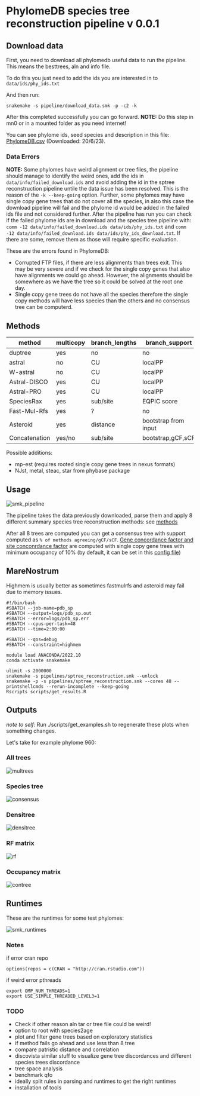 # PhylomeDB species tree reconstruction pipeline v 0.0.1

## Download data

First, you need to download all phylomedb useful data to run the pipeline. This means the besttrees, aln and info file.

To do this you just need to add the ids you are interested in to `data/ids/phy_ids.txt`

And then run:

`snakemake -s pipeline/download_data.smk -p -c2 -k`

After this completed successfully you can go forward. **NOTE:** Do this step in mn0 or in a mounted folder as you need internet!

You can see phylome ids, seed species and description in this file:  [PhylomeDB.csv](data/info/PhylomeDB.csv) (Downloaded: 20/6/23).

### Data Errors

**NOTE:** Some phylomes have weird alignment or tree files, the pipeline should manage to identify the weird ones, add the ids in `data/info/failed_download.ids` and avoid adding the id in the sptree reconstruction pipeline untile the data issue has been resolved. This is the reason of the `-k --keep-going` option. Further, some phylomes may have single copy gene trees that do not cover all the species, in also this case the download pipeline will fail and the phylome id would be added in the failed ids file and not considered further. After the pipeline has run you can check if the failed phylome ids are in download and the species tree pipeline with: `comm -12 data/info/failed_download.ids data/ids/phy_ids.txt` and `comm -12 data/info/failed_download.ids data/ids/phy_ids_download.txt`. If there are some, remove them as those will require specific evaluation.

These are the errors found in PhylomeDB:

* Corrupted FTP files, if there are less alignments than trees exit. This may be very severe and if we check for the single copy genes that also have alignments we could go ahead. However, the alignments should be somewhere as we have the tree so it could be solved at the root one day.
* Single copy gene trees do not have all the species therefore the single copy methods will have less species than the others and no consensus tree can be computerd.


## Methods

| method        | multicopy | branch_lengths | branch_support       | root | source                                                                         |
| ------------- | --------- | -------------- | -------------------- | ---- | ------------------------------------------------------------------------------ |
| duptree       | yes       | no             | no                   | yes  | https://doi.org/10.1093/bioinformatics/btn230                                  |
| astral        | no        | CU             | localPP              | no   | https://doi.org/10.1186/s12859-018-2129-y |
| W-astral      | no        | CU             | localPP              | no   | https://doi.org/10.1093/molbev/msac215                                         |
| Astral-DISCO  | yes       | CU             | localPP              | no   | https://doi.org/10.1093/sysbio/syab070                                         |
| Astral-PRO    | yes       | CU             | localPP              | no   | https://doi.org/10.1093/bioinformatics/btac620                                 |
| SpeciesRax    | yes       | sub/site       | EQPIC score          | yes  | https://doi.org/10.1093/molbev/msab365                                         |
| Fast-Mul-Rfs  | yes       | ?              | no                   | no   | https://doi.org/10.1093/bioinformatics/btaa444                                 |
| Asteroid      | yes       | distance       | bootstrap from input | no   | https://doi.org/10.1093/bioinformatics/btac832                                 |
| Concatenation | yes/no    | sub/site       | bootstrap,gCF,sCF    | no   |                                                                                |

Possible additions:

* mp-est (requires rooted single copy gene trees in nexus formats)
* NJst, metal, steac, star from phybase package


## Usage

![smk_pipeline](data/dags/sptree_reconstruction.png)

The pipeline takes the data previously downloaded, parse them and apply 8 different summary species tree reconstruction methods: see [methods](data/info/methods.csv)

After all 8 trees are computed you can get a consensus tree with support computed as `% of methods agreeing/gCF/sCF`. [Gene concordance factor and site conconrdance factor](http://www.iqtree.org/doc/Concordance-Factor) are computed with single copy gene trees with minimum occupancy of 10% (by default, it can be set in this [config file](data/configs/pdb_config.yml))

## MareNostrum

Highmem is usually better as sometimes fastmulrfs and asteroid may fail due to memory issues.

```
#!/bin/bash    
#SBATCH --job-name=pdb_sp
#SBATCH --output=logs/pdb_sp.out
#SBATCH --error=logs/pdb_sp.err
#SBATCH --cpus-per-task=48
#SBATCH --time=2:00:00

#SBATCH --qos=debug
#SBATCH --constraint=highmem

module load ANACONDA/2022.10
conda activate snakemake

ulimit -s 2000000
snakemake -s pipelines/sptree_reconstruction.smk --unlock
snakemake -p -s pipelines/sptree_reconstruction.smk --cores 48 --printshellcmds --rerun-incomplete --keep-going
Rscripts scripts/get_results.R
```

## Outputs

*note to self:* Run ./scripts/get_examples.sh to regenerate these plots when something changes.

Let's take for example phylome 960:

### All trees

![multrees](data/img/multree.png)

### Species tree

![consensus](data/img/consensus.png)


### Densitree

![densitree](data/img/densitree.png)

### RF matrix

![rf](data/img/rf.png)


### Occupancy matrix

![contree](data/img/occupancy.png)

## Runtimes

These are the runtimes for some test phylomes:

![smk_runtimes](data/img/runtimes.png)


### Notes

if error cran repo 
```
options(repos = c(CRAN = "http://cran.rstudio.com"))
```
if weird error pthreads  
```
export OMP_NUM_THREADS=1
export USE_SIMPLE_THREADED_LEVEL3=1
```

### TODO

* Check if other reason aln tar or tree file could be weird!
* option to root with species2age
* plot and filter gene trees based on exploratory statistics
* if method fails go ahead and use less than 8 tree
* compare patristic distance and correlation
* discovista similar stuff to visualize gene tree discordances and different species trees discordance
* tree space analysis
* benchmark qfo
* ideally split rules in parsing and runtimes to get the right runtimes
* installation of tools

